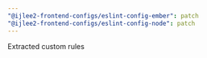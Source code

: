 ```yaml
---
"@ijlee2-frontend-configs/eslint-config-ember": patch
"@ijlee2-frontend-configs/eslint-config-node": patch
---
```


Extracted custom rules
